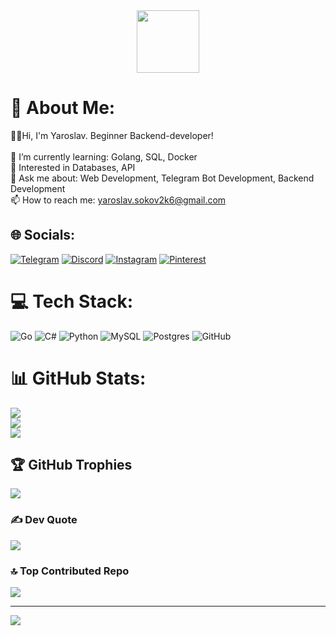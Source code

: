 <div id="header" align="center">
  <img src="https://i.pinimg.com/originals/27/f3/dd/27f3dd4483f4dd5a04c1d5abeee25dee.gif" width="100"/>
</div>

# 💫 About Me:
👨‍💻Hi, I'm Yaroslav. Beginner Backend-developer!<br><br>🔭 I’m currently learning: Golang, SQL, Docker<br>🌱 Interested in Databases, API<br>💬 Ask me about: Web Development, Telegram Bot Development, Backend Development<br>📫 How to reach me: yaroslav.sokov2k6@gmail.com


## 🌐 Socials:
[![Telegram](https://img.shields.io/badge/Telegram-%2326A5E4.svg?logo=telegram&logoColor=white)](https://t.me/fgrqzz1)
[![Discord](https://img.shields.io/badge/Discord-%237289DA.svg?logo=discord&logoColor=white)](https://discord.gg/fgrqzz1)
[![Instagram](https://img.shields.io/badge/Instagram-%23E4405F.svg?logo=Instagram&logoColor=white)](https://instagram.com/fgrqzz1)
[![Pinterest](https://img.shields.io/badge/Pinterest-%23E60023.svg?logo=Pinterest&logoColor=white)](https://pinterest.com/fgrqzz1)

# 💻 Tech Stack:
![Go](https://img.shields.io/badge/go-%2300ADD8.svg?style=plastic&logo=go&logoColor=white)
![C#](https://img.shields.io/badge/c%23-%23239120.svg?style=plastic&logo=csharp&logoColor=white)
![Python](https://img.shields.io/badge/python-3670A0?style=plastic&logo=python&logoColor=ffdd54)
![MySQL](https://img.shields.io/badge/mysql-4479A1.svg?style=plastic&logo=mysql&logoColor=white)
![Postgres](https://img.shields.io/badge/postgres-%23316192.svg?style=plastic&logo=postgresql&logoColor=white)
![GitHub](https://img.shields.io/badge/github-%23121011.svg?style=plastic&logo=github&logoColor=white) 

# 📊 GitHub Stats:
![](https://github-readme-stats.vercel.app/api?username=fgrqzz1&theme=dark&hide_border=false&include_all_commits=false&count_private=false)<br/>
![](https://nirzak-streak-stats.vercel.app/?user=fgrqzz1&theme=dark&hide_border=false)<br/>
![](https://github-readme-stats.vercel.app/api/top-langs/?username=fgrqzz1&theme=dark&hide_border=false&include_all_commits=false&count_private=false&layout=compact)

## 🏆 GitHub Trophies
![](https://github-profile-trophy.vercel.app/?username=fgrqzz1&theme=tokyonight&no-frame=false&no-bg=false&margin-w=4)

### ✍️ Dev Quote
![](https://quotes-github-readme.vercel.app/api?type=horizontal&theme=tokyonight)

### 🔝 Top Contributed Repo
![](https://github-contributor-stats.vercel.app/api?username=fgrqzz1&limit=5&theme=tokyonight&combine_all_yearly_contributions=true)

---
[![](https://visitcount.itsvg.in/api?id=fgrqzz1&icon=0&color=0)](https://visitcount.itsvg.in)

<!-- Proudly created with GPRM ( https://gprm.itsvg.in ) -->
